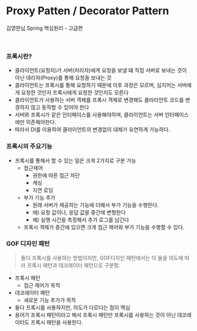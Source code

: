 # Proxy Patten / Decorator Pattern
김영한님 Spring 핵심원리 - 고급편

<br>

### 프록시란?
* 클라이언트(요청자)가 서버(처리자)에게 요청을 보낼 떄 직접 서버로 보내는 것이 아닌 대리자(Proxy)를 통해 요청을 보내는 것
* 클라이언트는 프록시를 통해 요청하기 때문에 이후 과정은 모르며, 심지어는 서버에게 요청한 것인지 프록시에게 요청한 것인지도 모른다
* 클라이언트가 사용하는 서버 객체를 프록시 객체로 변경해도 클라리언트 코드를 변경하지 않고 동작할 수 있어야 한다
* 서버와 프록시가 같은 인터페이스를 사용해야하며, 클라이언트는 서버 인터페이스에만 의존해야한다.
* 따라서 DI를 이용하여 클라이언트의 변경없이 대체가 유연하게 가능하다.

### 프록시의 주요기능
* 프록시를 통해서 할 수 있는 일은 크게 2가지로 구분 가능
  * 접근제어
    * 권한에 따른 접근 차단
    * 캐싱
    * 지연 로딩
  * 부가 기능 추가
    * 원래 서버가 제공하는 기능에 더해서 부가 기능을 수행한다.
    * 에) 요청 값이나, 응답 값을 중간에 변형한다
    * 예) 실행 시간을 측정해서 추가 로그를 남긴다
  * 프록시 객체가 중간에 있으면 크게 접근 제어와 부가 기능을 수행할 수 있다.

### GOF 디자인 패턴
> 둘다 프록시를 사용하는 방법이지만, GOF디자인 패턴에서는 이 둘을 의도에 따라 프록시 패턴과 데코레이터 패턴으로 구분함.
  * 프록시 패턴
    * 접근 제어가 목적
  * 데코레이터 패턴
    * 새로운 기능 추가가 목적
* 둘다 프록시를 사용하지만, 의도가 다르다는 점이 핵심
* 용어가 프록시 패턴이라고 해서 프록시 패턴만 프록시를 사용하는 것이 아닌 데코레이터도 프록시 패턴을 사용한다. 
